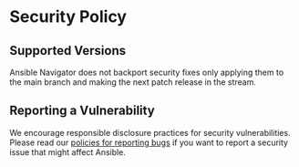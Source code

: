 # Security Policy

## Supported Versions

Ansible Navigator does not backport security fixes only applying
them to the main branch and making the next patch release in the stream.

## Reporting a Vulnerability

We encourage responsible disclosure practices for security
vulnerabilities. Please read our [policies for reporting bugs][bug
reports policy] if you want to report a security issue that might affect
Ansible.

[bug reports policy]:
https://docs.ansible.com/ansible/devel/community/reporting_bugs_and_features.html#reporting-a-bug
